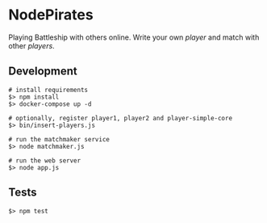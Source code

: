 NodePirates
===========

Playing Battleship with others online.
Write your own _player_ and match with other _players_.


Development
-----------

    # install requirements
    $> npm install
    $> docker-compose up -d

    # optionally, register player1, player2 and player-simple-core
    $> bin/insert-players.js

    # run the matchmaker service
    $> node matchmaker.js

    # run the web server
    $> node app.js


Tests
-----

    $> npm test
